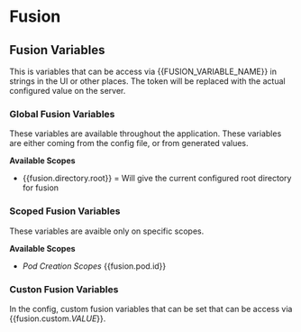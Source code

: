 # Fusion

## Fusion Variables
This is variables that can be access via {{FUSION_VARIABLE_NAME}} in strings in the UI or other places. 
The token will be replaced with the actual configured value on the server.

### Global Fusion Variables
These variables are available throughout the application. 
These variables are either coming from the config file, or from generated values.

**Available Scopes**
- {{fusion.directory.root}} = Will give the current configured root directory for fusion

### Scoped Fusion Variables
These variables are avaible only on specific scopes. 

**Available Scopes**

- _Pod Creation Scopes_
  {{fusion.pod.id}}


### Custon Fusion Variables
In the config, custom fusion variables that can be set that can be access via {{fusion.custom._VALUE_}}. 